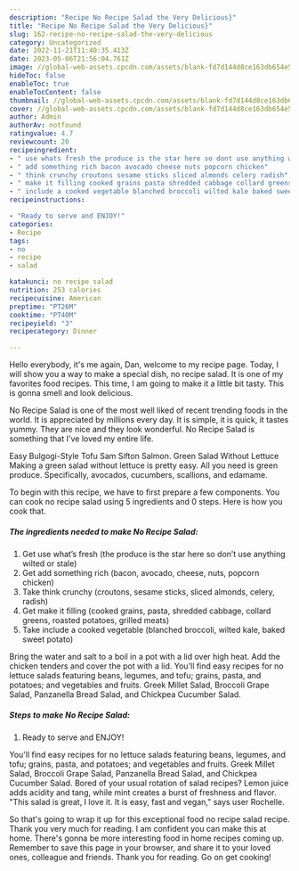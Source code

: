 ```yaml
---
description: "Recipe No Recipe Salad the Very Delicious}"
title: "Recipe No Recipe Salad the Very Delicious}"
slug: 162-recipe-no-recipe-salad-the-very-delicious
category: Uncategorized
date: 2022-11-21T11:40:35.413Z
date: 2023-05-06T21:56:04.761Z
image: //global-web-assets.cpcdn.com/assets/blank-fd7d144d8ce163db654e5a02c40b08a2775adb7897d16e4062681dc7e1b2800f.png
hideToc: false
enableToc: true
enableTocContent: false
thumbnail: //global-web-assets.cpcdn.com/assets/blank-fd7d144d8ce163db654e5a02c40b08a2775adb7897d16e4062681dc7e1b2800f.png
cover: //global-web-assets.cpcdn.com/assets/blank-fd7d144d8ce163db654e5a02c40b08a2775adb7897d16e4062681dc7e1b2800f.png
author: Admin
authorAv: notfound
ratingvalue: 4.7
reviewcount: 20
recipeingredient:
- " use whats fresh the produce is the star here so dont use anything wilted or stale"
- " add something rich bacon avocado cheese nuts popcorn chicken"
- " think crunchy croutons sesame sticks sliced almonds celery radish"
- " make it filling cooked grains pasta shredded cabbage collard greens roasted potatoes grilled meats"
- " include a cooked vegetable blanched broccoli wilted kale baked sweet potato"
recipeinstructions:

- "Ready to serve and ENJOY!"
categories:
- Recipe
tags:
- no
- recipe
- salad

katakunci: no recipe salad 
nutrition: 253 calories
recipecuisine: American
preptime: "PT26M"
cooktime: "PT40M"
recipeyield: "3"
recipecategory: Dinner

---
```



Hello everybody, it's me again, Dan, welcome to my recipe page. Today, I will show you a way to make a special dish, no recipe salad. It is one of my favorites food recipes. This time, I am going to make it a little bit tasty. This is gonna smell and look delicious.

No Recipe Salad is one of the most well liked of recent trending foods in the world. It is appreciated by millions every day. It is simple, it is quick, it tastes yummy. They are nice and they look wonderful. No Recipe Salad is something that I've loved my entire life.

Easy Bulgogi-Style Tofu Sam Sifton Salmon. Green Salad Without Lettuce Making a green salad without lettuce is pretty easy. All you need is green produce. Specifically, avocados, cucumbers, scallions, and edamame.


To begin with this recipe, we have to first prepare a few components. You can cook no recipe salad using 5 ingredients and 0 steps. Here is how you cook that.

<!--inarticleads1-->

##### The ingredients needed to make No Recipe Salad:

1. Get  use what’s fresh (the produce is the star here so don’t use anything wilted or stale)
1. Get  add something rich (bacon, avocado, cheese, nuts, popcorn chicken)
1. Take  think crunchy (croutons, sesame sticks, sliced almonds, celery, radish)
1. Get  make it filling (cooked grains, pasta, shredded cabbage, collard greens, roasted potatoes, grilled meats)
1. Take  include a cooked vegetable (blanched broccoli, wilted kale, baked sweet potato)


Bring the water and salt to a boil in a pot with a lid over high heat. Add the chicken tenders and cover the pot with a lid. You&#39;ll find easy recipes for no lettuce salads featuring beans, legumes, and tofu; grains, pasta, and potatoes; and vegetables and fruits. Greek Millet Salad, Broccoli Grape Salad, Panzanella Bread Salad, and Chickpea Cucumber Salad. 

<!--inarticleads2-->

##### Steps to make No Recipe Salad:


1. Ready to serve and ENJOY!

You&#39;ll find easy recipes for no lettuce salads featuring beans, legumes, and tofu; grains, pasta, and potatoes; and vegetables and fruits. Greek Millet Salad, Broccoli Grape Salad, Panzanella Bread Salad, and Chickpea Cucumber Salad. Bored of your usual rotation of salad recipes? Lemon juice adds acidity and tang, while mint creates a burst of freshness and flavor. &#34;This salad is great, I love it. It is easy, fast and vegan,&#34; says user Rochelle. 

So that's going to wrap it up for this exceptional food no recipe salad recipe. Thank you very much for reading. I am confident you can make this at home. There's gonna be more interesting food in home recipes coming up. Remember to save this page in your browser, and share it to your loved ones, colleague and friends. Thank you for reading. Go on get cooking!
